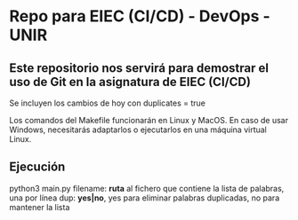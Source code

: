 # Repo para EIEC (CI/CD) - DevOps - UNIR

Este repositorio nos servirá para demostrar el uso de Git en la asignatura de EIEC (CI/CD)
---

Se incluyen los cambios de hoy con duplicates = true

Los comandos del Makefile funcionarán en Linux y MacOS. En caso de usar Windows, necesitarás adaptarlos o ejecutarlos en una máquina virtual Linux.

## Ejecución

python3 main.py <filename> <dup>
  filename: **ruta** al fichero que contiene la lista de palabras, una por línea
  dup: **yes|no**, yes para eliminar palabras duplicadas, no para mantener la lista
